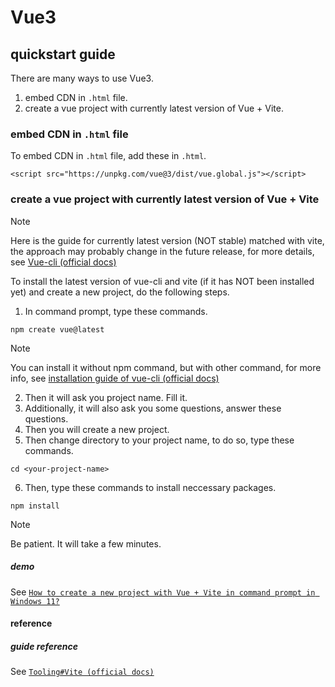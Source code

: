 # Vue3
## quickstart guide
There are many ways to use Vue3.

1. embed CDN in `.html` file.
2. create a vue project with currently latest version of Vue + Vite.
   
### embed CDN in `.html` file
To embed CDN in `.html` file, add these in `.html`.

```
<script src="https://unpkg.com/vue@3/dist/vue.global.js"></script>
```

### create a vue project with currently latest version of Vue + Vite

> [!NOTE]
> Here is the guide for currently latest version (NOT stable) matched with vite, the approach may probably change in the future release, for more details, see [Vue-cli (official docs)](https://cli.vuejs.org/)

To install the latest version of vue-cli and vite (if it has NOT been installed yet) and create a new project, do the following steps.

1. In command prompt, type these commands.

```
npm create vue@latest
```

> [!NOTE]
> You can install it without npm command, but with other command, for more info, see [installation guide of vue-cli (official docs)](https://cli.vuejs.org/guide/)

2. Then it will ask you project name. Fill it.
3. Additionally, it will also ask you some questions, answer these questions.
4. Then you will create a new project.
5. Then change directory to your project name, to do so, type these commands.

```
cd <your-project-name>
```

6. Then, type these commands to install neccessary packages.

```
npm install
```

> [!NOTE]
> Be patient. It will take a few minutes.



##### demo
See [`How to create a new project with Vue + Vite in command prompt in Windows 11?`](https://youtu.be/b6k_sMTSw7E)

#### reference
##### guide reference
See [`Tooling#Vite (official docs)`](https://vuejs.org/guide/scaling-up/tooling.html#vite)
